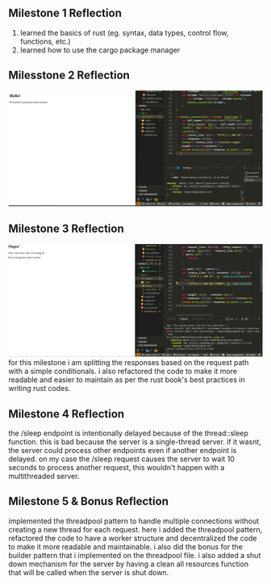 ## Milestone 1 Reflection
1. learned the basics of rust (eg. syntax, data types, control flow, functions, etc.)
2. learned how to use the cargo package manager


## Milesstone 2 Reflection
![Commit 2 screen capture](/assets/milestone2.png)

## Milestone 3 Reflection
![Commit 3 screen capture](/assets/milestone3.png)
for this milestone i am splitting the responses based on the request path with a simple conditionals. i also refactored the code to make it more readable and easier to maintain as per the rust book's best practices in writing rust codes.

## Milestone 4 Reflection
the /sleep endpoint is intentionally delayed because of the thread::sleep function. this is bad because the server is a single-thread server. if it wasnt, the server could process other endpoints even if another endpoint is delayed. on my case the /sleep request causes the server to wait 10 seconds to process another request, this wouldn't happen with a multithreaded server.

## Milestone 5 & Bonus Reflection
implemented the threadpool pattern to handle multiple connections without creating a new thread for each request. here i added the threadpool pattern, refactored the code to have a worker structure and decentralized the code to make it more readable and maintainable. i  also did the bonus for the builder pattern that i implemented on the threadpool file. i also added a shut down mechanism for the server by having a clean all resources function that will be called when the server is shut down.